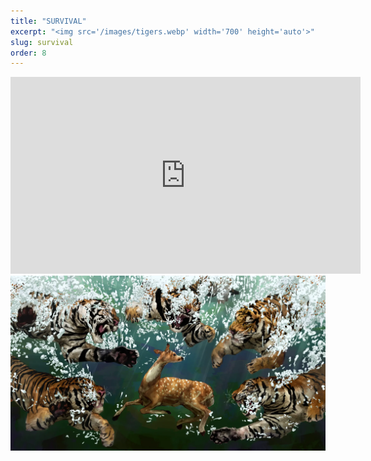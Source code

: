 ```yaml
---
title: "SURVIVAL"
excerpt: "<img src='/images/tigers.webp' width='700' height='auto'>"
slug: survival
order: 8
---
```

<iframe width="560" height="315" src="https://www.youtube.com/embed/ChtxNEybITM?si=G1J7rFfJarwNunpi" title="YouTube video player" frameborder="0" allow="accelerometer; autoplay; clipboard-write; encrypted-media; gyroscope; picture-in-picture; web-share" referrerpolicy="strict-origin-when-cross-origin" allowfullscreen></iframe>

<img src='/images/tigers.webp'>